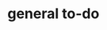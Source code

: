 # general to-do 

<!-- 
    TODO: Complete 4th question 
    TODO: Completed 2nd question 
    TODO: Complete 1st question
    TODO: Complete 3rd question
-->

<!-- 
    PERF: 
 -->

<!--
    NOTE: IN the fourth question we have to ensure these things: 

    TODO: 1. We have to detect whether there is a cycle in the graph
    TODO: 2. We have to see if the snake board is of the size n * n 
    TODO: 3. We have to find the and check if there is any intersection of snakes and the ladders
    TODO: 4. We have to find and check whether there is an actual path to BFS 
    TODO: 5. We have to check whether there is no direct path to the destination meaning there should be no ladder or snake from 1 to n*n 
-->

<!-- NOTE: TO sai krishna 

    -> complete adding proper coments to every single sorting algorithm
    -> for every single sorting algorithm, make sure it works
    -> for every single graph based question, add the following graph based random genearting code .


// THE RANDOM GENERATING CODE  

1. https://www.geeksforgeeks.org/test-case-generation-set-4-random-directed-undirected-weighted-and-unweighted-graphs/

Find which graph algorithm uses directed/undirected and weighted/unweighted graphs
and then use that.

-> Add random input case for the second question
-> and add comments for the second question as well

-->
